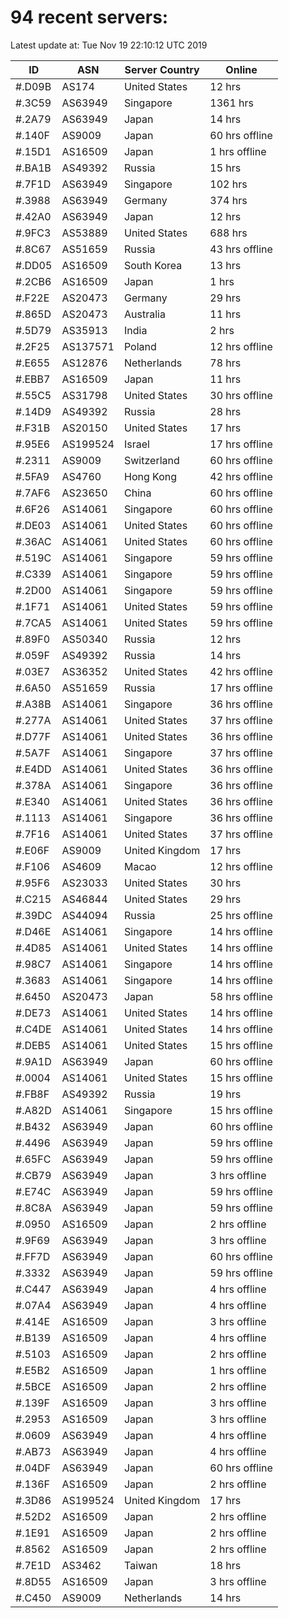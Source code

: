 # 94 recent servers:

Latest update at: Tue Nov 19 22:10:12 UTC 2019

| ID | ASN | Server Country | Online |
| -- | --- | -------------- | ------ |
| #.D09B | AS174 | United States | 12 hrs |
| #.3C59 | AS63949 | Singapore | 1361 hrs |
| #.2A79 | AS63949 | Japan | 14 hrs |
| #.140F | AS9009 | Japan | 60 hrs offline |
| #.15D1 | AS16509 | Japan | 1 hrs offline |
| #.BA1B | AS49392 | Russia | 15 hrs |
| #.7F1D | AS63949 | Singapore | 102 hrs |
| #.3988 | AS63949 | Germany | 374 hrs |
| #.42A0 | AS63949 | Japan | 12 hrs |
| #.9FC3 | AS53889 | United States | 688 hrs |
| #.8C67 | AS51659 | Russia | 43 hrs offline |
| #.DD05 | AS16509 | South Korea | 13 hrs |
| #.2CB6 | AS16509 | Japan | 1 hrs |
| #.F22E | AS20473 | Germany | 29 hrs |
| #.865D | AS20473 | Australia | 11 hrs |
| #.5D79 | AS35913 | India | 2 hrs |
| #.2F25 | AS137571 | Poland | 12 hrs offline |
| #.E655 | AS12876 | Netherlands | 78 hrs |
| #.EBB7 | AS16509 | Japan | 11 hrs |
| #.55C5 | AS31798 | United States | 30 hrs offline |
| #.14D9 | AS49392 | Russia | 28 hrs |
| #.F31B | AS20150 | United States | 17 hrs |
| #.95E6 | AS199524 | Israel | 17 hrs offline |
| #.2311 | AS9009 | Switzerland | 60 hrs offline |
| #.5FA9 | AS4760 | Hong Kong | 42 hrs offline |
| #.7AF6 | AS23650 | China | 60 hrs offline |
| #.6F26 | AS14061 | Singapore | 60 hrs offline |
| #.DE03 | AS14061 | United States | 60 hrs offline |
| #.36AC | AS14061 | United States | 60 hrs offline |
| #.519C | AS14061 | Singapore | 59 hrs offline |
| #.C339 | AS14061 | Singapore | 59 hrs offline |
| #.2D00 | AS14061 | Singapore | 59 hrs offline |
| #.1F71 | AS14061 | United States | 59 hrs offline |
| #.7CA5 | AS14061 | United States | 59 hrs offline |
| #.89F0 | AS50340 | Russia | 12 hrs |
| #.059F | AS49392 | Russia | 14 hrs |
| #.03E7 | AS36352 | United States | 42 hrs offline |
| #.6A50 | AS51659 | Russia | 17 hrs offline |
| #.A38B | AS14061 | Singapore | 36 hrs offline |
| #.277A | AS14061 | United States | 37 hrs offline |
| #.D77F | AS14061 | United States | 36 hrs offline |
| #.5A7F | AS14061 | Singapore | 37 hrs offline |
| #.E4DD | AS14061 | United States | 36 hrs offline |
| #.378A | AS14061 | Singapore | 36 hrs offline |
| #.E340 | AS14061 | United States | 36 hrs offline |
| #.1113 | AS14061 | Singapore | 36 hrs offline |
| #.7F16 | AS14061 | United States | 37 hrs offline |
| #.E06F | AS9009 | United Kingdom | 17 hrs |
| #.F106 | AS4609 | Macao | 12 hrs offline |
| #.95F6 | AS23033 | United States | 30 hrs |
| #.C215 | AS46844 | United States | 29 hrs |
| #.39DC | AS44094 | Russia | 25 hrs offline |
| #.D46E | AS14061 | Singapore | 14 hrs offline |
| #.4D85 | AS14061 | United States | 14 hrs offline |
| #.98C7 | AS14061 | Singapore | 14 hrs offline |
| #.3683 | AS14061 | Singapore | 14 hrs offline |
| #.6450 | AS20473 | Japan | 58 hrs offline |
| #.DE73 | AS14061 | United States | 14 hrs offline |
| #.C4DE | AS14061 | United States | 14 hrs offline |
| #.DEB5 | AS14061 | United States | 15 hrs offline |
| #.9A1D | AS63949 | Japan | 60 hrs offline |
| #.0004 | AS14061 | United States | 15 hrs offline |
| #.FB8F | AS49392 | Russia | 19 hrs |
| #.A82D | AS14061 | Singapore | 15 hrs offline |
| #.B432 | AS63949 | Japan | 60 hrs offline |
| #.4496 | AS63949 | Japan | 59 hrs offline |
| #.65FC | AS63949 | Japan | 59 hrs offline |
| #.CB79 | AS63949 | Japan | 3 hrs offline |
| #.E74C | AS63949 | Japan | 59 hrs offline |
| #.8C8A | AS63949 | Japan | 59 hrs offline |
| #.0950 | AS16509 | Japan | 2 hrs offline |
| #.9F69 | AS63949 | Japan | 3 hrs offline |
| #.FF7D | AS63949 | Japan | 60 hrs offline |
| #.3332 | AS63949 | Japan | 59 hrs offline |
| #.C447 | AS63949 | Japan | 4 hrs offline |
| #.07A4 | AS63949 | Japan | 4 hrs offline |
| #.414E | AS16509 | Japan | 3 hrs offline |
| #.B139 | AS16509 | Japan | 4 hrs offline |
| #.5103 | AS16509 | Japan | 2 hrs offline |
| #.E5B2 | AS16509 | Japan | 1 hrs offline |
| #.5BCE | AS16509 | Japan | 2 hrs offline |
| #.139F | AS16509 | Japan | 3 hrs offline |
| #.2953 | AS16509 | Japan | 3 hrs offline |
| #.0609 | AS63949 | Japan | 4 hrs offline |
| #.AB73 | AS63949 | Japan | 4 hrs offline |
| #.04DF | AS63949 | Japan | 60 hrs offline |
| #.136F | AS16509 | Japan | 2 hrs offline |
| #.3D86 | AS199524 | United Kingdom | 17 hrs |
| #.52D2 | AS16509 | Japan | 2 hrs offline |
| #.1E91 | AS16509 | Japan | 2 hrs offline |
| #.8562 | AS16509 | Japan | 2 hrs offline |
| #.7E1D | AS3462 | Taiwan | 18 hrs |
| #.8D55 | AS16509 | Japan | 3 hrs offline |
| #.C450 | AS9009 | Netherlands | 14 hrs |

